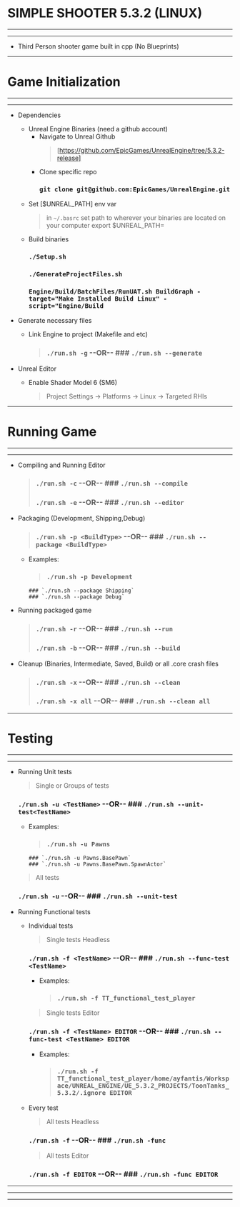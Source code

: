 # SIMPLE SHOOTER 5.3.2 (LINUX)
-----------------------------------------------------------------------------------------
---
* Third Person shooter game built in cpp (No Blueprints)


-----------------------------------------------------------------------------------------
# Game Initialization
-----------------------------------------------------------------------------------------
---
* Dependencies
    - Unreal Engine Binaries (need a github account)
        - Navigate to Unreal Github
            > [https://github.com/EpicGames/UnrealEngine/tree/5.3.2-release]
        - Clone specific repo
            ### `git clone git@github.com:EpicGames/UnrealEngine.git`
    - Set [$UNREAL_PATH] env var
        > in `~/.basrc` set path to wherever your binaries are located on your computer
        > export $UNREAL_PATH=<path-to-your-binaries>
    - Build binaries
        ### `./Setup.sh`
        ### `./GenerateProjectFiles.sh`
        ### `Engine/Build/BatchFiles/RunUAT.sh BuildGraph -target="Make Installed Build Linux" -script="Engine/Build`
* Generate necessary files
    - Link Engine to project (Makefile and etc)
        > ### `./run.sh -g`          --OR--       ### `./run.sh --generate`

* Unreal Editor
    - Enable Shader Model 6 (SM6)
        > Project Settings -> Platforms -> Linux -> Targeted RHIs


-----------------------------------------------------------------------------------------
# Running Game
-----------------------------------------------------------------------------------------
---
- Compiling and Running Editor
    > ### `./run.sh -c`              --OR--       ### `./run.sh --compile`
    > ### `./run.sh -e`              --OR--       ### `./run.sh --editor`
- Packaging (Development, Shipping,Debug)
    > ### `./run.sh -p <BuildType>`  --OR--       ### `./run.sh --package <BuildType>`
    - Examples:
        > ### `./run.sh -p Development`    
          ### `./run.sh --package Shipping`    
          ### `./run.sh --package Debug`  
- Running packaged game
    > ### `./run.sh -r`              --OR--       ### `./run.sh --run`
    > ### `./run.sh -b`              --OR--       ### `./run.sh --build`
- Cleanup (Binaries, Intermediate, Saved, Build) or all .core crash files
    > ### `./run.sh -x`              --OR--       ### `./run.sh --clean`
    > ### `./run.sh -x all`          --OR--       ### `./run.sh --clean all`


-----------------------------------------------------------------------------------------
# Testing
-----------------------------------------------------------------------------------------
---
- Running Unit tests
    > Single or Groups of tests
    ### `./run.sh -u <TestName>`            --OR--       ### `./run.sh --unit-test<TestName>`
    - Examples:
        > ### `./run.sh -u Pawns`  
          ### `./run.sh -u Pawns.BasePawn`  
          ### `./run.sh -u Pawns.BasePawn.SpawnActor`
    > All tests
    ### `./run.sh -u`                       --OR--       ### `./run.sh --unit-test`

- Running Functional tests
    - Individual tests
        > Single tests Headless
        ### `./run.sh -f <TestName>`        --OR--       ### `./run.sh --func-test <TestName>`
        - Examples:
            > ### `./run.sh -f TT_functional_test_player`
        > Single tests Editor
        ### `./run.sh -f <TestName> EDITOR` --OR--       ### `./run.sh --func-test <TestName> EDITOR`
        - Examples:
            > ### `./run.sh -f TT_functional_test_player/home/ayfantis/Workspace/UNREAL_ENGINE/UE_5.3.2_PROJECTS/ToonTanks_5.3.2/.ignore EDITOR`
    - Every test
        > All tests Headless
        ### `./run.sh -f`                   --OR--       ### `./run.sh -func`
        > All tests Editor
        ### `./run.sh -f EDITOR`            --OR--       ### `./run.sh -func EDITOR`



-----------------------------------------------------------------------------------------
-----------------------------------------------------------------------------------------
-----------------------------------------------------------------------------------------
